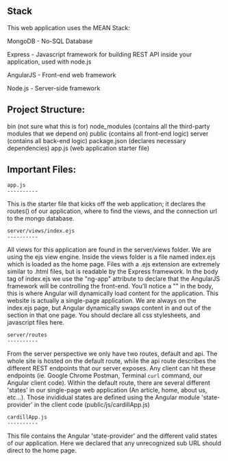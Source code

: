 Stack
----------

This web application uses the MEAN Stack:

MongoDB - No-SQL Database

Express - Javascript framework for building REST API inside your application, used with node.js

AngularJS - Front-end web framework

Node.js - Server-side framework


Project Structure:
----------

bin (not sure what this is for)
node_modules (contains all the third-party modules that we depend on)
public (contains all front-end logic)
server (contains all back-end logic)
package.json (declares necessary dependencies)
app.js (web application starter file)

Important Files:
----------

	app.js
	----------

This is the starter file that kicks off the web application; it declares the routes() of our application, where to find the views, and the connection url to the mongo database.

	server/views/index.ejs
	----------
All views for this application are found in the server/views folder. We are using the ejs view engine. Inside the views folder is a file named index.ejs which is loaded as the home page. Files with a .ejs extension are extremely similar to .html files, but is readable by the Express framework. In the body tag of index.ejs we use the "ng-app" attribute to declare that the AngularJS framework will be controlling the front-end. You'll notice a "<ui-view></ui-view>" in the body, this is where Angular will dynamically load content for the application. This website is actually a single-page application. We are always on the index.ejs page, but Angular dynamically swaps content in and out of the <ui-view></ui-view> section in that one page. You should declare all css stylesheets, and javascript files here.

	server/routes
	----------
From the server perspective we only have two routes, default and api. The whole site is hosted on the default route, while the api route describes the different REST endpoints that our server exposes. Any client can hit these endpoints (ie. Google Chrome Postman, Terminal `curl` command, our Angular client code).
Within the default route, there are several different 'states' in our single-page web application (An article, home, about us, etc...). Those invididual states are defined using the Angular module 'state-provider' in the client code (public/js/cardillApp.js) 

	cardillApp.js
	----------
This file contains the Angular 'state-provider' and the different valid states of our application. Here we declared that any unrecognized sub URL should direct to the home page.

